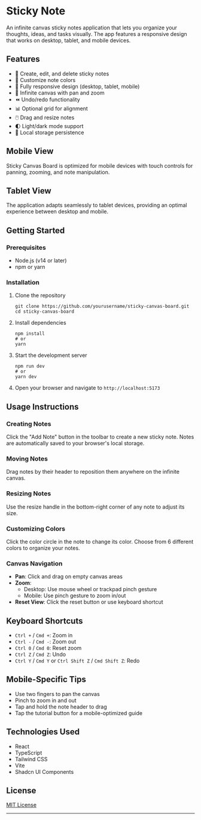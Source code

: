 # Sticky Note

An infinite canvas sticky notes application that lets you organize your thoughts, ideas, and tasks visually. The app features a responsive design that works on desktop, tablet, and mobile devices.


## Features

- 📝 Create, edit, and delete sticky notes
- 🌈 Customize note colors
- 📱 Fully responsive design (desktop, tablet, mobile)
- 🔄 Infinite canvas with pan and zoom
- ⏪ Undo/redo functionality
- 📊 Optional grid for alignment
- 🖱️ Drag and resize notes
- 🌓 Light/dark mode support
- 💾 Local storage persistence

## Mobile View

Sticky Canvas Board is optimized for mobile devices with touch controls for panning, zooming, and note manipulation.


## Tablet View

The application adapts seamlessly to tablet devices, providing an optimal experience between desktop and mobile.



## Getting Started

### Prerequisites

- Node.js (v14 or later)
- npm or yarn

### Installation

1. Clone the repository
   ```
   git clone https://github.com/yourusername/sticky-canvas-board.git
   cd sticky-canvas-board
   ```

2. Install dependencies
   ```
   npm install
   # or
   yarn
   ```

3. Start the development server
   ```
   npm run dev
   # or
   yarn dev
   ```

4. Open your browser and navigate to `http://localhost:5173`

## Usage Instructions

### Creating Notes

Click the "Add Note" button in the toolbar to create a new sticky note. Notes are automatically saved to your browser's local storage.

### Moving Notes

Drag notes by their header to reposition them anywhere on the infinite canvas.

### Resizing Notes

Use the resize handle in the bottom-right corner of any note to adjust its size.

### Customizing Colors

Click the color circle in the note to change its color. Choose from 6 different colors to organize your notes.

### Canvas Navigation

- **Pan**: Click and drag on empty canvas areas
- **Zoom**: 
  - Desktop: Use mouse wheel or trackpad pinch gesture
  - Mobile: Use pinch gesture to zoom in/out
- **Reset View**: Click the reset button or use keyboard shortcut

## Keyboard Shortcuts

- `Ctrl +` / `Cmd +`: Zoom in
- `Ctrl -` / `Cmd -`: Zoom out
- `Ctrl 0` / `Cmd 0`: Reset zoom
- `Ctrl Z` / `Cmd Z`: Undo
- `Ctrl Y` / `Cmd Y` or `Ctrl Shift Z` / `Cmd Shift Z`: Redo

## Mobile-Specific Tips

- Use two fingers to pan the canvas
- Pinch to zoom in and out
- Tap and hold the note header to drag
- Tap the tutorial button for a mobile-optimized guide

## Technologies Used

- React
- TypeScript
- Tailwind CSS
- Vite
- Shadcn UI Components

## License

[MIT License](LICENSE)


---
 